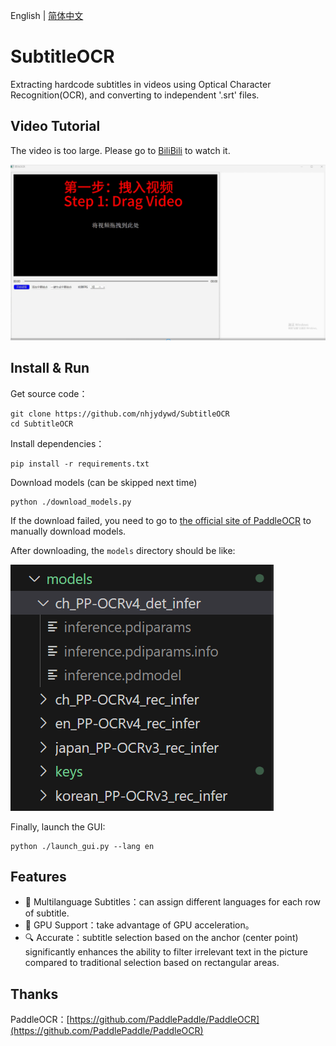 English | [简体中文](README.md)

# SubtitleOCR

Extracting hardcode subtitles in videos using Optical Character Recognition(OCR), and converting to independent '.srt' files.

## Video Tutorial
The video is too large. Please go to [BiliBili](https://www.bilibili.com/video/BV1dJ2rYPEKP/) to watch it.

<img src="docs/tutorial.png" alt="tutorial" style="max-height: 300px;">

## Install & Run
Get source code：
```
git clone https://github.com/nhjydywd/SubtitleOCR
cd SubtitleOCR
```

Install dependencies：
```
pip install -r requirements.txt
```

Download models (can be skipped next time)
```
python ./download_models.py
```
If the download failed, you need to go to [the official site of PaddleOCR](https://paddlepaddle.github.io/PaddleOCR/main/ppocr/model_list.html) to manually download models.

After downloading, the `models` directory should be like:

![models文件夹](docs/models.png)


Finally, launch the GUI:
```
python ./launch_gui.py --lang en
```



## Features
* 🔄 Multilanguage Subtitles：can assign different languages for each row of subtitle.
* 🚀 GPU Support：take advantage of GPU acceleration。
* 🔍 Accurate：subtitle selection based on the anchor (center point) significantly enhances the ability to filter irrelevant text in the picture compared to traditional selection based on rectangular areas.


## Thanks
PaddleOCR：[https://github.com/PaddlePaddle/PaddleOCR](https://github.com/PaddlePaddle/PaddleOCR)